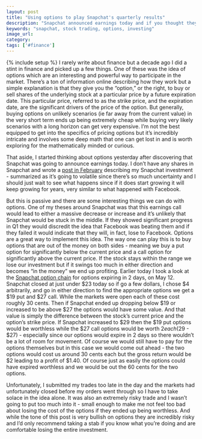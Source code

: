 ```yaml
---
layout: post
title: "Using options to play Snapchat's quarterly results"
description: "Snapchat announced earnings today and if you thought they were likely to have a large move in either direction stock options provided a neat way to bet on that outcome."
keywords: "snapchat, stock trading, options, investing"
image_url:
category:
tags: ['#finance']
---
```

{% include setup %}
I rarely write about finance but a decade ago I did a stint in finance and picked up a few things. One of these was the idea of options which are an interesting and powerful way to participate in the market. There’s a ton of information online describing how they work but a simple explanation is that they give you the “option,” or the right, to buy or sell shares of the underlying stock at a particular price by a future expiration date. This particular price, referred to as the strike price, and the expiration date, are the significant drivers of the price of the option. But generally, buying options on unlikely scenarios (ie far away from the current value) in the very short term ends up being extremely cheap while buying very likely scenarios with a long horizon can get very expensive. I’m not the best equipped to get into the specifics of pricing options but it’s incredibly intricate and involves some deep math that one can get lost in and is worth exploring for the mathematically minded or curious.

That aside, I started thinking about options yesterday after discovering that Snapchat was going to announce earnings today. I don’t have any shares in Snapchat and wrote a [post in February](http://dangoldin.com/2017/02/26/my-snapchat-investment-strategy/) describing my Snapchat investment - summarized as it’s going to volatile since there’s so much uncertainty and I should just wait to see what happens since if it does start growing it will keep growing for years, very similar to what happened with Facebook.

But this is passive and there are some interesting things we can do with options. One of my theses around Snapchat was that this earnings call would lead to either a massive decrease or increase and it’s unlikely that Snapchat would be stuck in the middle. If they showed significant progress in Q1 they would discredit the idea that Facebook was beating them and if they failed it would indicate that they will, in fact, lose to Facebook. Options are a great way to implement this idea. The way one can play this is to buy options that are out of the money on both sides - meaning we buy a put option for significantly below the current price and a call option for significantly above the current price. If the stock stays within the range we lose our investment but if it swings too much in either direction and becomes “in the money” we end up profiting. Earlier today I took a look at the [Snapchat option chain](https://finance.yahoo.com/quote/SNAP/options?p=SNAP&date=1494547200) for options expiring in 2 days, on May 12. Snapchat closed at just under $23 today so if go a few dollars, I chose $4 arbitrarily, and go in either direction to find the appropriate options we get a $19 put and $27 call. While the markets were open each of these cost roughly 30 cents. Then if Snapchat ended up dropping below $19 or increased to be above $27 the options would have some value. And that value is simply the difference between the stock’s current price and the option’s strike price. If Snapchat increased to $29 then the $19 put options would be worthless while the $27 call options would be worth $2 each ($29 - $27) - especially since our options would expire in 2 days so there wouldn’t be a lot of room for movement. Of course we would still have to pay for the options themselves but in this case we would come out ahead - the two options would cost us around 30 cents each but the gross return would be $2 leading to a profit of $1.40. Of course just as easily the options could have expired worthless and we would be out the 60 cents for the two options.

Unfortunately, I submitted my trades too late in the day and the markets had unfortunately closed before my orders went through so I have to take solace in the idea alone. It was also an extremely risky trade and I wasn’t going to put too much into it - small enough to make me not feel too bad about losing the cost of the options if they ended up being worthless. And while the tone of this post is very bullish on options they are incredibly risky and I’d only recommend taking a stab if you know what you’re doing and are comfortable losing the entire investment.
